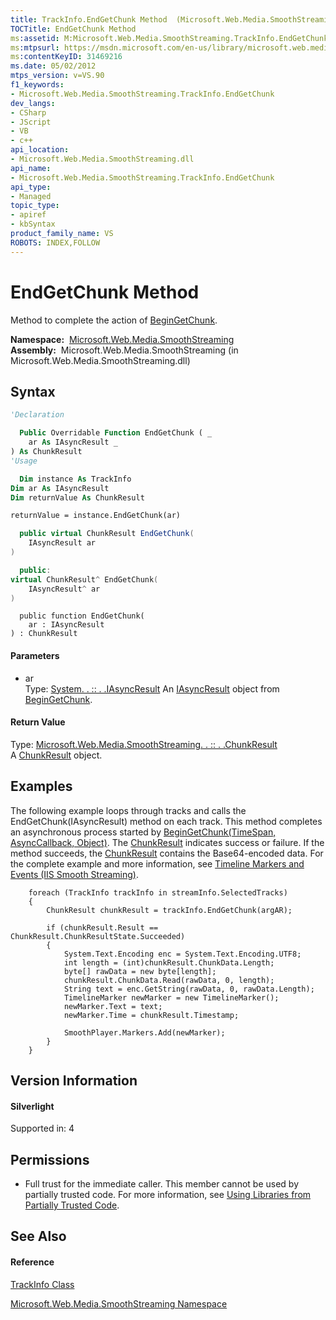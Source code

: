 ```yaml
---
title: TrackInfo.EndGetChunk Method  (Microsoft.Web.Media.SmoothStreaming)
TOCTitle: EndGetChunk Method
ms:assetid: M:Microsoft.Web.Media.SmoothStreaming.TrackInfo.EndGetChunk(System.IAsyncResult)
ms:mtpsurl: https://msdn.microsoft.com/en-us/library/microsoft.web.media.smoothstreaming.trackinfo.endgetchunk(v=VS.90)
ms:contentKeyID: 31469216
ms.date: 05/02/2012
mtps_version: v=VS.90
f1_keywords:
- Microsoft.Web.Media.SmoothStreaming.TrackInfo.EndGetChunk
dev_langs:
- CSharp
- JScript
- VB
- c++
api_location:
- Microsoft.Web.Media.SmoothStreaming.dll
api_name:
- Microsoft.Web.Media.SmoothStreaming.TrackInfo.EndGetChunk
api_type:
- Managed
topic_type:
- apiref
- kbSyntax
product_family_name: VS
ROBOTS: INDEX,FOLLOW
---
```


# EndGetChunk Method

Method to complete the action of [BeginGetChunk](trackinfo-begingetchunk-method-microsoft-web-media-smoothstreaming_1.md).

**Namespace:**  [Microsoft.Web.Media.SmoothStreaming](microsoft-web-media-smoothstreaming-namespace_1.md)  
**Assembly:**  Microsoft.Web.Media.SmoothStreaming (in Microsoft.Web.Media.SmoothStreaming.dll)

## Syntax

``` vb
'Declaration

  Public Overridable Function EndGetChunk ( _
    ar As IAsyncResult _
) As ChunkResult
'Usage

  Dim instance As TrackInfo
Dim ar As IAsyncResult
Dim returnValue As ChunkResult

returnValue = instance.EndGetChunk(ar)
```

``` csharp
  public virtual ChunkResult EndGetChunk(
    IAsyncResult ar
)
```

``` c++
  public:
virtual ChunkResult^ EndGetChunk(
    IAsyncResult^ ar
)
```

``` jscript
  public function EndGetChunk(
    ar : IAsyncResult
) : ChunkResult
```

#### Parameters

  - ar  
    Type: [System. . :: . .IAsyncResult](https://msdn.microsoft.com/en-us/library/ft8a6455\(v=vs.90\))  
    An [IAsyncResult](https://msdn.microsoft.com/en-us/library/ft8a6455\(v=vs.90\)) object from [BeginGetChunk](trackinfo-begingetchunk-method-microsoft-web-media-smoothstreaming_1.md).  

#### Return Value

Type: [Microsoft.Web.Media.SmoothStreaming. . :: . .ChunkResult](chunkresult-class-microsoft-web-media-smoothstreaming_1.md)  
A [ChunkResult](chunkresult-class-microsoft-web-media-smoothstreaming_1.md) object.  

## Examples

The following example loops through tracks and calls the EndGetChunk(IAsyncResult) method on each track. This method completes an asynchronous process started by [BeginGetChunk(TimeSpan, AsyncCallback, Object)](trackinfo-begingetchunk-method-microsoft-web-media-smoothstreaming_1.md). The [ChunkResult](chunkresult-class-microsoft-web-media-smoothstreaming_1.md) indicates success or failure. If the method succeeds, the [ChunkResult](chunkresult-class-microsoft-web-media-smoothstreaming_1.md) contains the Base64-encoded data. For the complete example and more information, see [Timeline Markers and Events (IIS Smooth Streaming)](timeline-markers-and-events.md).

``` 
    foreach (TrackInfo trackInfo in streamInfo.SelectedTracks)
    {
        ChunkResult chunkResult = trackInfo.EndGetChunk(argAR);

        if (chunkResult.Result == ChunkResult.ChunkResultState.Succeeded)
        {
            System.Text.Encoding enc = System.Text.Encoding.UTF8;
            int length = (int)chunkResult.ChunkData.Length;
            byte[] rawData = new byte[length];
            chunkResult.ChunkData.Read(rawData, 0, length);
            String text = enc.GetString(rawData, 0, rawData.Length);
            TimelineMarker newMarker = new TimelineMarker();
            newMarker.Text = text;
            newMarker.Time = chunkResult.Timestamp;

            SmoothPlayer.Markers.Add(newMarker);
        }
    }
```

## Version Information

#### Silverlight

Supported in: 4  

## Permissions

  - Full trust for the immediate caller. This member cannot be used by partially trusted code. For more information, see [Using Libraries from Partially Trusted Code](https://msdn.microsoft.com/en-us/library/8skskf63\(v=vs.90\)).

## See Also

#### Reference

[TrackInfo Class](trackinfo-class-microsoft-web-media-smoothstreaming_1.md)

[Microsoft.Web.Media.SmoothStreaming Namespace](microsoft-web-media-smoothstreaming-namespace_1.md)

